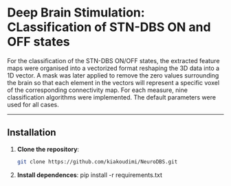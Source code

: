 # Deep Brain Stimulation: CLassification of STN-DBS ON and OFF states
For the classification of the STN-DBS ON/OFF states, the extracted feature maps were organised into a vectorized format reshaping the 3D data into a 1D vector. A mask was later applied to remove the zero values surrounding the brain so that each element in the vectors will represent a specific voxel of the corresponding connectivity map. For each measure, nine classification algorithms were implemented. The default parameters were used for all cases.

---

## Installation

1. **Clone the repository**:

   ```bash
   git clone https://github.com/kiakoudimi/NeuroDBS.git

2. **Install dependences**:
pip install -r requirements.txt
